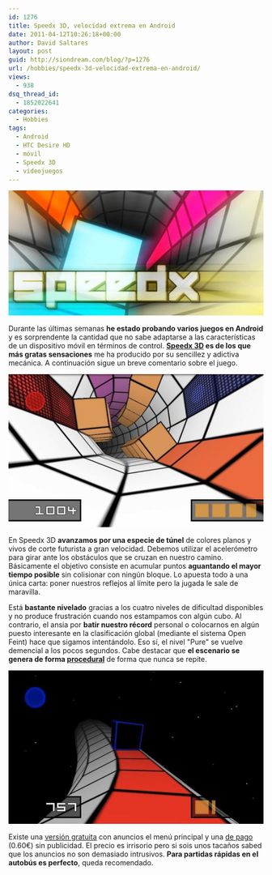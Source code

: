 ```yaml
---
id: 1276
title: Speedx 3D, velocidad extrema en Android
date: 2011-04-12T10:26:18+00:00
author: David Saltares
layout: post
guid: http://siondream.com/blog/?p=1276
url: /hobbies/speedx-3d-velocidad-extrema-en-android/
views:
  - 938
dsq_thread_id:
  - 1852022641
categories:
  - Hobbies
tags:
  - Android
  - HTC Desire HD
  - móvil
  - Speedx 3D
  - videojuegos
---
```


![speedx.jpg](/img/wp/speedx.jpg)

Durante las últimas semanas **he estado probando varios juegos en Android** y es sorprendente la cantidad que no sabe adaptarse a las características de un dispositivo móvil en términos de control. **[Speedx 3D](http://www.facebook.com/Speedx3D) es de los que más gratas sensaciones** me ha producido por su sencillez y adictiva mecánica. A continuación sigue un breve comentario sobre el juego.

![speedx-03.jpg](/img/wp/speedx-03.jpg)

En Speedx 3D **avanzamos por una especie de túnel** de colores planos y vivos de corte futurista a gran velocidad. Debemos utilizar el acelerómetro para girar ante los obstáculos que se cruzan en nuestro camino. Básicamente el objetivo consiste en acumular puntos **aguantando el mayor tiempo posible** sin colisionar con ningún bloque. Lo apuesta todo a una única carta: poner nuestros reflejos al límite pero la jugada le sale de maravilla.

Está **bastante nivelado** gracias a los cuatro niveles de dificultad disponibles y no produce frustración cuando nos estampamos con algún cubo. Al contrario, el ansia por **batir nuestro récord** personal o colocarnos en algún puesto interesante en la clasificación global (mediante el sistema Open Feint) hace que sigamos intentándolo. Eso sí, el nivel "Pure" se vuelve demencial a los pocos segundos. Cabe destacar que **el escenario se genera de forma [procedural](http://en.wikipedia.org/wiki/Procedural_generation)** de forma que nunca se repite.

![speedx-02.jpg](/img/wp/speedx-02.jpg)

Existe una [versión gratuita](https://market.android.com/details?id=com.beepstreet.speedxads) con anuncios el menú principal y una [de pago](https://market.android.com/details?id=com.beepstreet.speedx) (0.60€) sin publicidad. El precio es irrisorio pero si sois unos tacaños sabed que los anuncios no son demasiado intrusivos. **Para partidas rápidas en el autobús es perfecto**, queda recomendado.